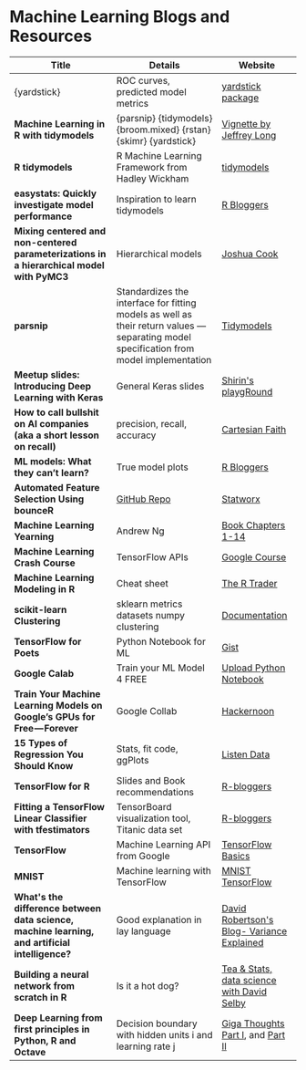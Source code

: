 # Machine Learning Blogs and Resources

Title  |  Details |  Website
-------------------------------  |  ----------------------------  | ------------------------------
{yardstick} | ROC curves, predicted model metrics | [yardstick package](https://tidymodels.github.io/yardstick/)
**Machine Learning in R with tidymodels** | {parsnip} {tidymodels} {broom.mixed} {rstan} {skimr} {yardstick} | [Vignette by Jeffrey Long](https://github.com/jeffreyCarlLong/calico-dragon/blob/master/vignettes/r_ml_tidymodels.Rmd)
**R tidymodels** | R Machine Learning Framework from Hadley Wickham | [tidymodels](https://www.tidymodels.org/start/models/)
**easystats: Quickly investigate model performance** | Inspiration to learn tidymodels | [R Bloggers](https://www.r-bloggers.com/2021/07/easystats-quickly-investigate-model-performance/)
**Mixing centered and non-centered parameterizations in a hierarchical model with PyMC3** | Hierarchical models | [Joshua Cook](https://joshuacook.netlify.app/post/mixed-parameterization-hierarchical-model/)
**parsnip** | Standardizes the interface for fitting models as well as their return values — separating model specification from model implementation | [Tidymodels](https://tidymodels.github.io/parsnip/)
**Meetup slides: Introducing Deep Learning with Keras** | General Keras slides | [Shirin's playgRound](https://shirinsplayground.netlify.com/2018/04/ruhrpy_meetup_2018_slides/)
**How to call bullshit on AI companies (aka a short lesson on recall)** | precision, recall, accuracy | [Cartesian Faith](https://cartesianfaith.com/2018/04/10/how-to-call-bullshit-on-ai-companies-aka-a-short-lesson-on-recall/)
**ML models: What they can’t learn?** | True model plots | [R Bloggers](https://www.r-bloggers.com/ml-models-what-they-cant-learn/)
**Automated Feature Selection Using bounceR** | [GitHub Repo](https://github.com/STATWORX/bounceR) | [Statworx](https://www.statworx.com/de/blog/data-science/automated-feature-selection-using-bouncer/)
**Machine Learning Yearning** | Andrew Ng | [Book Chapters 1-14](https://gallery.mailchimp.com/dc3a7ef4d750c0abfc19202a3/files/704291d2-365e-45bf-a9f5-719959dfe415/Ng_MLY01.pdf)
**Machine Learning Crash Course** | TensorFlow APIs | [Google Course](https://developers.google.com/machine-learning/crash-course/)
**Machine Learning Modeling in R** | Cheat sheet | [The R Trader](http://www.thertrader.com/wp-content/uploads/2018/03/Picture3.jpg)
**scikit-learn Clustering** | sklearn metrics datasets numpy clustering | [Documentation](http://scikit-learn.org/stable/modules/clustering.html)
**TensorFlow for Poets** | Python Notebook for ML | [Gist](https://gist.github.com/bourdakos1/817611ebfe0d72a027ced9b072ec5c87)
**Google Calab** | Train your ML Model 4 FREE | [Upload Python Notebook](https://colab.research.google.com/notebooks/welcome.ipynb)
**Train Your Machine Learning Models on Google’s GPUs for Free — Forever** | Google Collab | [Hackernoon](https://hackernoon.com/train-your-machine-learning-models-on-googles-gpus-for-free-forever-a41bd309d6ad)
**15 Types of Regression You Should Know** | Stats, fit code, ggPlots | [Listen Data](https://www.listendata.com/2018/03/regression-analysis.html)
**TensorFlow for R** | Slides and Book recommendations | [R-bloggers](https://blog.rstudio.com/2018/02/06/tensorflow-for-r/)
**Fitting a TensorFlow Linear Classifier with tfestimators** | TensorBoard visualization tool, Titanic data set | [R-bloggers](https://www.r-bloggers.com/fitting-a-tensorflow-linear-classifier-with-tfestimators/?utm_source=feedburner&utm_medium=email&utm_campaign=Feed%3A+RBloggers+%28R+bloggers%29)
**TensorFlow** | Machine Learning API from Google | [TensorFlow Basics](https://www.tensorflow.org/get_started/get_started)
**MNIST** | Machine learning with TensorFlow | [MNIST TensorFlow](https://www.tensorflow.org/get_started/mnist/beginners)
**What's the difference between data science, machine learning, and artificial intelligence?** | Good explanation in lay language | [David Robertson's Blog- Variance Explained](http://varianceexplained.org/r/ds-ml-ai/)
**Building a neural network from scratch in R** | Is it a hot dog? | [Tea & Stats, data science with David Selby](http://selbydavid.com/2018/01/09/neural-network/)
**Deep Learning from first principles in Python, R and Octave** | Decision boundary with hidden units i and learning rate j | [Giga Thoughts Part I](https://gigadom.wordpress.com/2018/01/04/deep-learning-from-basic-principles-in-python-r-and-octave-part-1/), and [Part II](https://www.r-bloggers.com/deep-learning-from-first-principles-in-python-r-and-octave-part-2/?utm_source=feedburner&utm_medium=email&utm_campaign=Feed%3A+RBloggers+%28R+bloggers%29)


